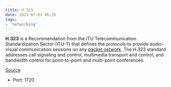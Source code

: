 ```yaml
---
title: H.323
date: 2021-07-01 06:26
tags:
- 'networking'
---
```


**H.323** is a Recommendation from the ITU Telecommunication Standardization Sector
(ITU-T) that defines the protocols to provide audio-visual communication
sessions on any [packet network](20210618061312-packet-switching.md).
The H.323 standard addresses call signaling and control, multimedia transport
and control, and bandwidth control for point-to-point and multi-point
conferences.

[Source](https://en.wikipedia.org/wiki/H.323)

* Port: 1720
